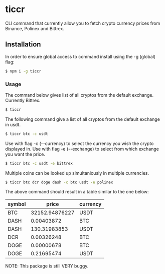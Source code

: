 # ticcr

CLI command that currently allow you to fetch crypto currency prices from Binance, Polinex and Bittrex. 

## Installation
In order to ensure global access to command install using the -g (global) flag: 
```bash
$ npm i -g ticcr
```

### Usage
The command below gives list of all cryptos from the default exchange. Currently Bittrex. 

```bash
$ ticcr
```

The following command give a list of all cryptos from the default exchange in usdt. 

```bash
$ ticcr btc -c usdt
```

Use with flag -c (--currency) to select the currency you wish the crypto displayed in. Use with flag -e (--exchange) to select from which exchange you want the price. 

```bash
$ ticcr btc -c usdt -e bittrex
```

Multiple coins can be looked up simultaniously in multiple currencies. 

```bash
$ ticcr btc dcr doge dash -c btc usdt -e polinex 
```

The above command should result in a table similar to the one below: 

symbol | price | currency
------ | ----- | --------
BTC | 32152.94876227 | USDT
DASH | 0.00403872 | BTC
DASH | 130.31983853 | USDT
DCR | 0.00326248 | BTC
DOGE | 0.00000678 | BTC
DOGE | 0.21695474 | USDT



NOTE: This package is still VERY buggy. 